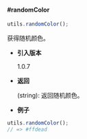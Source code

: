 #### #randomColor

```javascript
utils.randomColor();
```

获得随机颜色。

- **引入版本**

    1.0.7

- **返回**

    (string): 返回随机颜色。

- **例子**

```javascript
utils.randomColor();
// => #ffdead
```
